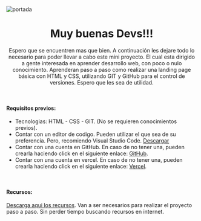 ![portada](https://github.com/jonadeveloper/tutorialLandingPage/assets/59519580/dddb94c8-1258-4576-9162-143ee9e2cec8)
<h1 align="center">Muy buenas Devs!!!</h1>
<p align="center">Espero que se encuentren mas que bien. A continuación les dejare todo lo necesario para poder llevar a cabo este mini proyecto. El cual esta dirigido a gente interesada en aprender desarrollo web, con poco o nulo conocimiento. Aprenderan paso a paso como realizar una landing page básica con HTML y CSS, utilizando GIT y GitHub para el control de versiones. Espero que les sea de utilidad.</p>
<br>

<h4>Requisitos previos:</h4>

- Tecnologias: HTML - CSS - GIT. (No se requieren conocimientos previos).
- Contar con un editor de codigo. Pueden utilizar el que sea de su preferencia. Pero, recomiendo Visual Studio Code. [Descargar](https://code.visualstudio.com/download)
- Contar con una cuenta en GitHub. En caso de no tener una, pueden crearla haciendo click en el siguiente enlace: [GitHub](https://github.com/).
- Contar con una cuenta en vercel. En caso de no tener una, pueden crearla haciendo click en el siguiente enlace:  [Vercel](https://vercel.com/login).
<br>
<h4>Recursos:</h4>

[Descarga aqui los recursos](https://drive.google.com/drive/folders/1m9uP_rYWZNstC4cQJP68S9oJjRSVnXAr?usp=drive_link). Van a ser necesarios para realizar el proyecto paso a paso. Sin perder tiempo buscando recursos en internet.

